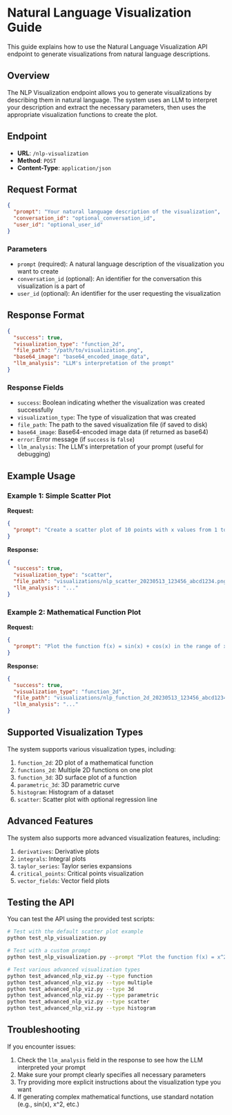 # Natural Language Visualization Guide

This guide explains how to use the Natural Language Visualization API endpoint to generate visualizations from natural language descriptions.

## Overview

The NLP Visualization endpoint allows you to generate visualizations by describing them in natural language. The system uses an LLM to interpret your description and extract the necessary parameters, then uses the appropriate visualization functions to create the plot.

## Endpoint

- **URL**: `/nlp-visualization`
- **Method**: `POST`
- **Content-Type**: `application/json`

## Request Format

```json
{
  "prompt": "Your natural language description of the visualization",
  "conversation_id": "optional_conversation_id",
  "user_id": "optional_user_id"
}
```

### Parameters

- `prompt` (required): A natural language description of the visualization you want to create
- `conversation_id` (optional): An identifier for the conversation this visualization is a part of
- `user_id` (optional): An identifier for the user requesting the visualization

## Response Format

```json
{
  "success": true,
  "visualization_type": "function_2d",
  "file_path": "/path/to/visualization.png",
  "base64_image": "base64_encoded_image_data",
  "llm_analysis": "LLM's interpretation of the prompt"
}
```

### Response Fields

- `success`: Boolean indicating whether the visualization was created successfully
- `visualization_type`: The type of visualization that was created
- `file_path`: The path to the saved visualization file (if saved to disk)
- `base64_image`: Base64-encoded image data (if returned as base64)
- `error`: Error message (if `success` is `false`)
- `llm_analysis`: The LLM's interpretation of your prompt (useful for debugging)

## Example Usage

### Example 1: Simple Scatter Plot

**Request:**
```json
{
  "prompt": "Create a scatter plot of 10 points with x values from 1 to 10 and y values: 2, 3, 5, 4, 6, 7, 8, 7, 9, 10. Add a regression line."
}
```

**Response:**
```json
{
  "success": true,
  "visualization_type": "scatter",
  "file_path": "visualizations/nlp_scatter_20230513_123456_abcd1234.png",
  "llm_analysis": "..."
}
```

### Example 2: Mathematical Function Plot

**Request:**
```json
{
  "prompt": "Plot the function f(x) = sin(x) + cos(x) in the range of x from -2π to 2π."
}
```

**Response:**
```json
{
  "success": true,
  "visualization_type": "function_2d",
  "file_path": "visualizations/nlp_function_2d_20230513_123456_abcd1234.png",
  "llm_analysis": "..."
}
```

## Supported Visualization Types

The system supports various visualization types, including:

1. `function_2d`: 2D plot of a mathematical function
2. `functions_2d`: Multiple 2D functions on one plot
3. `function_3d`: 3D surface plot of a function
4. `parametric_3d`: 3D parametric curve
5. `histogram`: Histogram of a dataset
6. `scatter`: Scatter plot with optional regression line

## Advanced Features

The system also supports more advanced visualization features, including:

1. `derivatives`: Derivative plots
2. `integrals`: Integral plots
3. `taylor_series`: Taylor series expansions
4. `critical_points`: Critical points visualization
5. `vector_fields`: Vector field plots

## Testing the API

You can test the API using the provided test scripts:

```bash
# Test with the default scatter plot example
python test_nlp_visualization.py

# Test with a custom prompt
python test_nlp_visualization.py --prompt "Plot the function f(x) = x^2 - 3x + 2 from x=-2 to x=5"

# Test various advanced visualization types
python test_advanced_nlp_viz.py --type function
python test_advanced_nlp_viz.py --type multiple
python test_advanced_nlp_viz.py --type 3d
python test_advanced_nlp_viz.py --type parametric
python test_advanced_nlp_viz.py --type scatter
python test_advanced_nlp_viz.py --type histogram
```

## Troubleshooting

If you encounter issues:

1. Check the `llm_analysis` field in the response to see how the LLM interpreted your prompt
2. Make sure your prompt clearly specifies all necessary parameters
3. Try providing more explicit instructions about the visualization type you want
4. If generating complex mathematical functions, use standard notation (e.g., sin(x), x^2, etc.) 